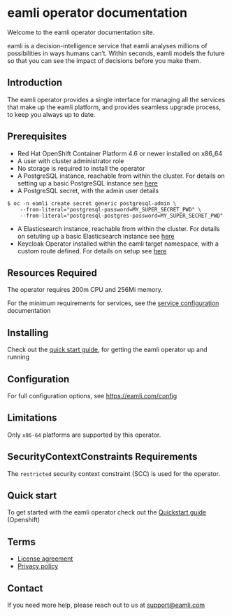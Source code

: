 # eamli operator documentation

Welcome to the eamli operator documentation site.

eamli is a decision-intelligence service that eamli analyses millions of possibilities in ways humans can’t. Within seconds, eamli models the future so that you can see the impact of decisions before you make them.

## Introduction
The eamli operator provides a single interface for managing all the services that make up the eamli platform, and provides seamless upgrade process, to keep you always up to date.

## Prerequisites
* Red Hat OpenShift Container Platform 4.6 or newer installed on x86_64
* A user with cluster administrator role
* No storage is required to install the operator
* A PostgreSQL instance, reachable from within the cluster. For details on setting up a basic PostgreSQL instance see [here](https://whitespaceventures.github.io/eamli-operator-docs/Postgresql.html)
* A PostgreSQL secret, with the admin user details
```
$ oc -n eamli create secret generic postgresql-admin \
    --from-literal="postgresql-password=MY_SUPER_SECRET_PWD" \
    --from-literal="postgresql-postgres-password=MY_SUPER_SECRET_PWD"
```
* A Elasticsearch instance, reachable from within the cluster. For details on setuting up a basic Elasticsearch instance see [here](https://whitespaceventures.github.io/eamli-operator-docs/Elasticsearch.html)
* Keycloak Operator installed within the eamli target namespace, with a custom route defined. For details on setup see [here](https://whitespaceventures.github.io/eamli-operator-docs/Keycloak.html)

## Resources Required
The operator requires 200m CPU and 256Mi memory.

For the minimum requirements for services, see the [service configuration](https://eamli.com/config) documentation

## Installing
Check out the [quick start guide](https://eamli.com/quickstart), for getting the eamli operator up and running

## Configuration
For full configuration options, see  https://eamli.com/config

## Limitations
Only `x86-64` platforms are supported by this operator.

## SecurityContextConstraints Requirements
The `restricted` security context constraint (SCC) is used for the operator.

## Quick start
To get started with the eamli operator check out the [Quickstart guide](/QuickStart.md) (Openshift)

## Terms
* [License agreement](https://eamli.com/eula)
* [Privacy policy](https://eamli.com/privacy-policy)

## Contact
If you need more help, please reach out to us at support@eamli.com
